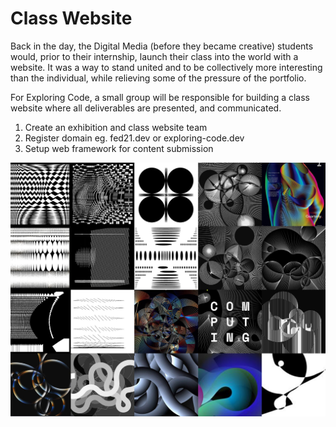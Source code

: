 # Class Website

Back in the day, the Digital Media \(before they became creative\) students would, prior to their internship, launch their class into the world with a website. It was a way to stand united and to be collectively more interesting than the individual, while relieving some of the pressure of the portfolio. 

For Exploring Code, a small group will be responsible for building a class website where all deliverables are presented, and communicated.

1. Create an exhibition and class website team
2. Register domain eg. fed21.dev or exploring-code.dev
3. Setup web framework for content submission

![Always Be Iterating by Zach Lieberman](../.gitbook/assets/zach%20%281%29.jpg)

